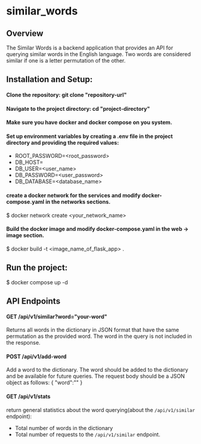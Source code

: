 # similar_words

## Overview
The Similar Words is a backend application that provides an API for querying similar words in the English language.
Two words are considered similar if one is a letter permutation of the other.

## Installation and Setup:
#### Clone the repository: git clone "repository-url"
#### Navigate to the project directory: cd "project-directory"
#### Make sure you have docker and docker compose on you system.
#### Set up environment variables by creating a .env file in the project directory and providing the required values:
- ROOT_PASSWORD=<root_password>
- DB_HOST=<host> 
- DB_USER=<user_name>
- DB_PASSWORD=<user_password>
- DB_DATABASE=<database_name>

#### create a docker network for the services and modify docker-compose.yaml in the networks sections.
$ docker network create <your_network_name>

#### Build the docker image and modify docker-compose.yaml in the web -> image section.
$ docker build -t <image_name_of_flask_app> .

## Run the project:
$ docker compose up -d

## API Endpoints
#### GET /api/v1/similar?word="your-word"
Returns all words in the dictionary in JSON format that have the same permutation as the provided word.
The word in the query is not included in the response.

#### POST /api/v1/add-word
Add a word to the dictionary.
The word should be added to the dictionary and be available for future queries.
The request body should be a JSON object as follows:
{
    "word":"<word to add>"
}

#### GET /api/v1/stats
return general statistics about the word querying(about the `/api/v1/similar` endpoint):
- Total number of words in the dictionary
- Total number of requests to the `/api/v1/similar` endpoint.


